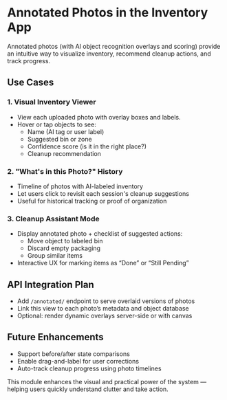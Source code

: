 # Annotated Photos in the Inventory App

Annotated photos (with AI object recognition overlays and scoring) provide an intuitive way to visualize inventory, recommend cleanup actions, and track progress.

## Use Cases

### 1. Visual Inventory Viewer
- View each uploaded photo with overlay boxes and labels.
- Hover or tap objects to see:
  - Name (AI tag or user label)
  - Suggested bin or zone
  - Confidence score (is it in the right place?)
  - Cleanup recommendation

### 2. "What's in this Photo?" History
- Timeline of photos with AI-labeled inventory
- Let users click to revisit each session's cleanup suggestions
- Useful for historical tracking or proof of organization

### 3. Cleanup Assistant Mode
- Display annotated photo + checklist of suggested actions:
  - Move object to labeled bin
  - Discard empty packaging
  - Group similar items
- Interactive UX for marking items as “Done” or “Still Pending”

## API Integration Plan

- Add `/annotated/` endpoint to serve overlaid versions of photos
- Link this view to each photo’s metadata and object database
- Optional: render dynamic overlays server-side or with canvas

## Future Enhancements
- Support before/after state comparisons
- Enable drag-and-label for user corrections
- Auto-track cleanup progress using photo timelines

This module enhances the visual and practical power of the system — helping users quickly understand clutter and take action.
